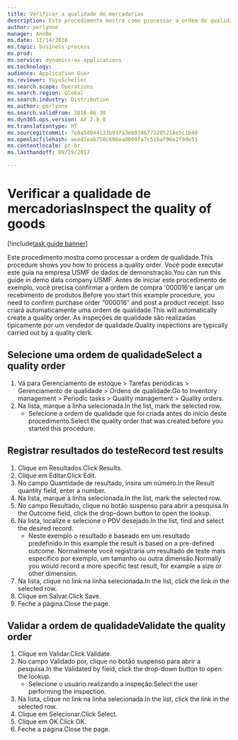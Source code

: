 ```yaml
---
title: Verificar a qualidade de mercadorias
description: Este procedimento mostra como processar a ordem de qualidade.
author: perlynne
manager: AnnBe
ms.date: 11/14/2016
ms.topic: business-process
ms.prod: 
ms.service: dynamics-ax-applications
ms.technology: 
audience: Application User
ms.reviewer: YuyuScheller
ms.search.scope: Operations
ms.search.region: Global
ms.search.industry: Distribution
ms.author: perlynne
ms.search.validFrom: 2016-06-30
ms.dyn365.ops.version: AX 7.0.0
ms.translationtype: HT
ms.sourcegitcommit: 7e0a5d044133b917a3eb9386773205218e5c1b40
ms.openlocfilehash: aeed7eab750c606ea0009fa7c51baf96e2f9de51
ms.contentlocale: pt-br
ms.lasthandoff: 09/29/2017

---
```

# <a name="inspect-the-quality-of-goods"></a><span data-ttu-id="a6a4e-103">Verificar a qualidade de mercadorias</span><span class="sxs-lookup"><span data-stu-id="a6a4e-103">Inspect the quality of goods</span></span>

[!include[task guide banner](../../includes/task-guide-banner.md)]

<span data-ttu-id="a6a4e-104">Este procedimento mostra como processar a ordem de qualidade.</span><span class="sxs-lookup"><span data-stu-id="a6a4e-104">This procedure shows you how to process a quality order.</span></span> <span data-ttu-id="a6a4e-105">Você pode executar este guia na empresa USMF de dados de demonstração.</span><span class="sxs-lookup"><span data-stu-id="a6a4e-105">You can run this guide in demo data company USMF.</span></span> <span data-ttu-id="a6a4e-106">Antes de iniciar este procedimento de exemplo, você precisa confirmar a ordem de compra '000016'e lançar um recebimento de produtos.</span><span class="sxs-lookup"><span data-stu-id="a6a4e-106">Before you start this example procedure, you need to confirm purchase order “000016” and post a product receipt.</span></span> <span data-ttu-id="a6a4e-107">Isso criará automaticamente uma ordem de qualidade.</span><span class="sxs-lookup"><span data-stu-id="a6a4e-107">This will automatically create a quality order.</span></span> <span data-ttu-id="a6a4e-108">As inspeções de qualidade são realizadas tipicamente por um vendedor de qualidade.</span><span class="sxs-lookup"><span data-stu-id="a6a4e-108">Quality inspections are typically carried out by a quality clerk.</span></span>


## <a name="select-a-quality-order"></a><span data-ttu-id="a6a4e-109">Selecione uma ordem de qualidade</span><span class="sxs-lookup"><span data-stu-id="a6a4e-109">Select a quality order</span></span>
1. <span data-ttu-id="a6a4e-110">Vá para Gerenciamento de estoque > Tarefas periódicas > Gerenciamento de qualidade > Ordens de qualidade.</span><span class="sxs-lookup"><span data-stu-id="a6a4e-110">Go to Inventory management > Periodic tasks > Quality management > Quality orders.</span></span>
2. <span data-ttu-id="a6a4e-111">Na lista, marque a linha selecionada.</span><span class="sxs-lookup"><span data-stu-id="a6a4e-111">In the list, mark the selected row.</span></span>
    * <span data-ttu-id="a6a4e-112">Selecione a ordem de qualidade que foi criada antes do início deste procedimento.</span><span class="sxs-lookup"><span data-stu-id="a6a4e-112">Select the quality order that was created before you started this procedure.</span></span>  

## <a name="record-test-results"></a><span data-ttu-id="a6a4e-113">Registrar resultados do teste</span><span class="sxs-lookup"><span data-stu-id="a6a4e-113">Record test results</span></span>
1. <span data-ttu-id="a6a4e-114">Clique em Resultados.</span><span class="sxs-lookup"><span data-stu-id="a6a4e-114">Click Results.</span></span>
2. <span data-ttu-id="a6a4e-115">Clique em Editar.</span><span class="sxs-lookup"><span data-stu-id="a6a4e-115">Click Edit.</span></span>
3. <span data-ttu-id="a6a4e-116">No campo Quantidade de resultado, insira um número.</span><span class="sxs-lookup"><span data-stu-id="a6a4e-116">In the Result quantity field, enter a number.</span></span>
4. <span data-ttu-id="a6a4e-117">Na lista, marque a linha selecionada.</span><span class="sxs-lookup"><span data-stu-id="a6a4e-117">In the list, mark the selected row.</span></span>
5. <span data-ttu-id="a6a4e-118">No campo Resultado, clique no botão suspenso para abrir a pesquisa.</span><span class="sxs-lookup"><span data-stu-id="a6a4e-118">In the Outcome field, click the drop-down button to open the lookup.</span></span>
6. <span data-ttu-id="a6a4e-119">Na lista, localize e selecione o PDV desejado.</span><span class="sxs-lookup"><span data-stu-id="a6a4e-119">In the list, find and select the desired record.</span></span>
    * <span data-ttu-id="a6a4e-120">Neste exemplo o resultado é baseado em um resultado predefinido.</span><span class="sxs-lookup"><span data-stu-id="a6a4e-120">In this example the result is based on a pre-defined outcome.</span></span> <span data-ttu-id="a6a4e-121">Normalmente você registraria um resultado de teste mais específico por exemplo, um tamanho ou outra dimensão.</span><span class="sxs-lookup"><span data-stu-id="a6a4e-121">Normally you would record a more specific test result, for example a size or other dimension.</span></span>  
7. <span data-ttu-id="a6a4e-122">Na lista, clique no link na linha selecionada.</span><span class="sxs-lookup"><span data-stu-id="a6a4e-122">In the list, click the link in the selected row.</span></span>
8. <span data-ttu-id="a6a4e-123">Clique em Salvar.</span><span class="sxs-lookup"><span data-stu-id="a6a4e-123">Click Save.</span></span>
9. <span data-ttu-id="a6a4e-124">Feche a página.</span><span class="sxs-lookup"><span data-stu-id="a6a4e-124">Close the page.</span></span>

## <a name="validate-the-quality-order"></a><span data-ttu-id="a6a4e-125">Validar a ordem de qualidade</span><span class="sxs-lookup"><span data-stu-id="a6a4e-125">Validate the quality order</span></span>
1. <span data-ttu-id="a6a4e-126">Clique em Validar.</span><span class="sxs-lookup"><span data-stu-id="a6a4e-126">Click Validate.</span></span>
2. <span data-ttu-id="a6a4e-127">No campo Validado por, clique no botão suspenso para abrir a pesquisa.</span><span class="sxs-lookup"><span data-stu-id="a6a4e-127">In the Validated by field, click the drop-down button to open the lookup.</span></span>
    * <span data-ttu-id="a6a4e-128">Selecione o usuário realizando a inspeção.</span><span class="sxs-lookup"><span data-stu-id="a6a4e-128">Select the user performing the inspection.</span></span>  
3. <span data-ttu-id="a6a4e-129">Na lista, clique no link na linha selecionada.</span><span class="sxs-lookup"><span data-stu-id="a6a4e-129">In the list, click the link in the selected row.</span></span>
4. <span data-ttu-id="a6a4e-130">Clique em Selecionar.</span><span class="sxs-lookup"><span data-stu-id="a6a4e-130">Click Select.</span></span>
5. <span data-ttu-id="a6a4e-131">Clique em OK.</span><span class="sxs-lookup"><span data-stu-id="a6a4e-131">Click OK.</span></span>
6. <span data-ttu-id="a6a4e-132">Feche a página.</span><span class="sxs-lookup"><span data-stu-id="a6a4e-132">Close the page.</span></span>

